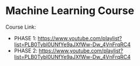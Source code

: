 # Machine Learning Course
Course Link: 
- PHASE 1: https://www.youtube.com/playlist?list=PLB0Tybl0UNfYe9aJXfWw-Dw_4VnFrqRC4
- PHASE 2: https://www.youtube.com/playlist?list=PLB0Tybl0UNfYe9aJXfWw-Dw_4VnFrqRC4
